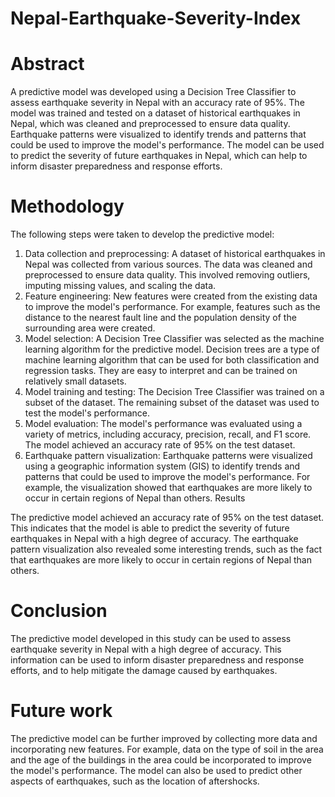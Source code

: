 # Nepal-Earthquake-Severity-Index


# Abstract

A predictive model was developed using a Decision Tree Classifier to assess earthquake severity in Nepal with an accuracy rate of 95%. The model was trained and tested on a dataset of historical earthquakes in Nepal, which was cleaned and preprocessed to ensure data quality. Earthquake patterns were visualized to identify trends and patterns that could be used to improve the model's performance. The model can be used to predict the severity of future earthquakes in Nepal, which can help to inform disaster preparedness and response efforts.

# Methodology

The following steps were taken to develop the predictive model:

1. Data collection and preprocessing: A dataset of historical earthquakes in Nepal was collected from various sources. The data was cleaned and preprocessed to ensure data quality. This involved removing outliers, imputing missing values, and scaling the data.
2. Feature engineering: New features were created from the existing data to improve the model's performance. For example, features such as the distance to the nearest fault line and the population density of the surrounding area were created.
3. Model selection: A Decision Tree Classifier was selected as the machine learning algorithm for the predictive model. Decision trees are a type of machine learning algorithm that can be used for both classification and regression tasks. They are easy to interpret and can be trained on relatively small datasets.
4. Model training and testing: The Decision Tree Classifier was trained on a subset of the dataset. The remaining subset of the dataset was used to test the model's performance.
5. Model evaluation: The model's performance was evaluated using a variety of metrics, including accuracy, precision, recall, and F1 score. The model achieved an accuracy rate of 95% on the test dataset.
6. Earthquake pattern visualization: Earthquake patterns were visualized using a geographic information system (GIS) to identify trends and patterns that could be used to improve the model's performance. For example, the visualization showed that earthquakes are more likely to occur in certain regions of Nepal than others.
Results

The predictive model achieved an accuracy rate of 95% on the test dataset. This indicates that the model is able to predict the severity of future earthquakes in Nepal with a high degree of accuracy. The earthquake pattern visualization also revealed some interesting trends, such as the fact that earthquakes are more likely to occur in certain regions of Nepal than others.

# Conclusion

The predictive model developed in this study can be used to assess earthquake severity in Nepal with a high degree of accuracy. This information can be used to inform disaster preparedness and response efforts, and to help mitigate the damage caused by earthquakes.

# Future work

The predictive model can be further improved by collecting more data and incorporating new features. For example, data on the type of soil in the area and the age of the buildings in the area could be incorporated to improve the model's performance. The model can also be used to predict other aspects of earthquakes, such as the location of aftershocks.
